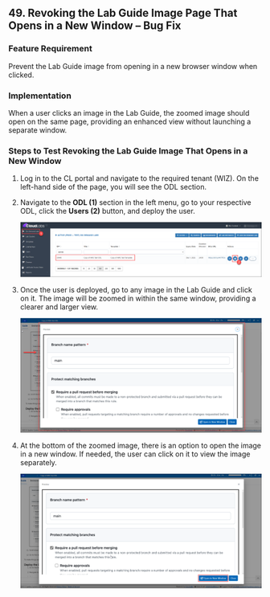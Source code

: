 ## 49. Revoking the Lab Guide Image Page That Opens in a New Window – Bug Fix

### Feature Requirement

Prevent the Lab Guide image from opening in a new browser window when clicked.

### Implementation

When a user clicks an image in the Lab Guide, the zoomed image should open on the same page, providing an enhanced view without launching a separate window.

### Steps to Test Revoking the Lab Guide Image That Opens in a New Window

1. Log in to the CL portal and navigate to the required tenant (WIZ). On the left-hand side of the page, you will see the ODL section.

2. Navigate to the **ODL (1)** section in the left menu, go to your respective ODL, click the **Users (2)** button, and deploy the user.

   ![](./Img/01.png)

3. Once the user is deployed, go to any image in the Lab Guide and click on it. The image will be zoomed in within the same window, providing a clearer and larger view.

   ![](./Img/02.png)

4. At the bottom of the zoomed image, there is an option to open the image in a new window. If needed, the user can click on it to view the image separately.

   ![](./Img/03.png)

